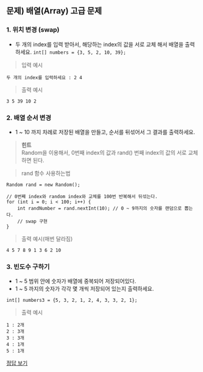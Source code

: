 ## 문제) 배열(Array) 고급 문제

### 1. 위치 변경 (swap)
* 두 개의 index를 입력 받아서, 해당하는 index의 값을 서로 교체 해서 배열을 출력하세요.
`int[] numbers = {3, 5, 2, 10, 39};`

> 입력 예시
 
 ```
두 개의 index를 입력하세요 : 2 4
 ```
 
> 출력 예시

 ```
3 5 39 10 2 
 ```
 
### 2. 배열 순서 변경
* 1 ~ 10 까지 차례로 저장된 배열을 만들고, 순서를 뒤섞어서 그 결과를 출력하세요.

> **힌트**  
> Random을 이용해서, 0번째 index의 값과 rand() 번째 index의 값의 서로 교체하면 된다.

> rand 함수 사용하는법
```
Random rand = new Random();

// 0번째 index와 random index와 교체를 100번 반복해서 뒤섞는다.     
for (int i = 0; i < 100; i++) {
	int randNumber = rand.nextInt(10); // 0 ~ 9까지의 숫자를 랜덤으로 뽑는다.
	// swap 구현
}
```

> 출력 예시(매번 달라짐)

 ```
4 5 7 8 9 1 3 6 2 10 
 ```
 
### 3. 빈도수 구하기
* 1 ~ 5 범위 안에 숫자가 배열에 중복되어 저장되어있다.
* 1 ~ 5 까지의 숫자가 각각 몇 개씩 저장되어 있는지 출력하세요.
        
`int[] numbers3 = {5, 3, 2, 1, 2, 4, 3, 3, 2, 1};`
       

> 출력 예시

```
1 : 2개
2 : 3개
3 : 3개
4 : 1개
5 : 1개
```

[정답 보기](Quiz03.java)